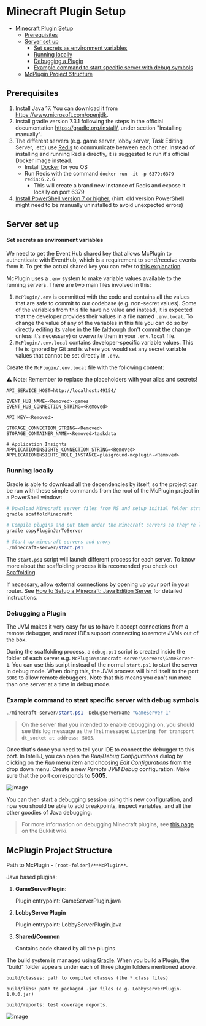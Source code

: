 # Minecraft Plugin Setup

- [Minecraft Plugin Setup](#minecraft-plugin-setup)
  - [Prerequisites](#prerequisites)
  - [Server set up](#server-set-up)
      - [Set secrets as environment variables](#set-secrets-as-environment-variables)
    - [Running locally](#running-locally)
    - [Debugging a Plugin](#debugging-a-plugin)
    - [Example command to start specific server with debug symbols](#example-command-to-start-specific-server-with-debug-symbols)
  - [McPlugin Project Structure](#mcplugin-project-structure)


## Prerequisites

1. Install Java 17. You can download it from <https://www.microsoft.com/openjdk>.
2. Install gradle version 7.3.1 following the steps in the official documentation
   <https://gradle.org/install/>, under section "Installing manually".
3. The different servers (e.g. game server, lobby server, Task Editing Server, .etc) use [Redis](https://redis.com/) to communicate between each other. Instead of installing and running Redis directly, it is suggested to run it's official Docker image instead.
   - Install [Docker](https://www.docker.com/) for you OS
   - Run Redis with the command `docker run -it -p 6379:6379 redis:6.2.6`
     - This will create a brand new instance of Redis and expose it locally on port 6379
4. [Install PowerShell version 7 or higher.](https://docs.microsoft.com/en-us/powershell/scripting/install/installing-powershell?view=powershell-7.2) (hint: old version PowerShell might need to be manually uninstalled to avoid unexpected errors)


## Server set up

#### Set secrets as environment variables

We need to get the Event Hub shared key that allows McPlugin to authenticate with EventHub, which is a requirement to send/receive events from it. To get the actual shared key you can refer to [this explanation](../Service/Getting-Started.md#adding-secrets).

McPlugin uses a `.env` system to make variable values available to the running servers. There are two main files involved in this:

1. `McPlugin/.env` is committed with the code and contains all the values that are safe to commit to our codebase (e.g. non-secret values). Some of the variables from this file have no value and instead, it is expected that the developer provides their values in a file named `.env.local`. To change the value of any of the variables in this file you can do so by directly editing its value in the file (although don't commit the change unless it's necessary) or overwrite them in your `.env.local` file.
2. `McPlugin/.env.local` contains developer-specific variable values. This file is ignored by Git and is where you would set any secret variable values that cannot be set directly in `.env`.

Create the `McPlugin/.env.local` file with the following content:

⚠️ Note: Remember to replace the placeholders <Removed> with your alias and secrets! 

```dotenv
API_SERVICE_HOST=http://localhost:49154/

EVENT_HUB_NAME=<Removed>-games
EVENT_HUB_CONNECTION_STRING=<Removed>

API_KEY=<Removed>

STORAGE_CONNECTION_STRING=<Removed>
STORAGE_CONTAINER_NAME=<Removed>taskdata

# Application Insights
APPLICATIONINSIGHTS_CONNECTION_STRING=<Removed>
APPLICATIONINSIGHTS_ROLE_INSTANCE=plaiground-mcplugin-<Removed>
```


### Running locally

Gradle is able to download all the dependencies by itself, so the project can be
run with these simple commands from the root of the McPlugin project in a
PowerShell window:

```powershell
# Download Minecraft server files from MS and setup initial folder structure
gradle scaffoldMinecraft

# Compile plugins and put them under the Minecraft servers so they're loaded on server startup
gradle copyPluginJarToServer

# Start up minecraft servers and proxy
./minecraft-server/start.ps1
```

The `start.ps1` script will launch different process for each server. To know more about the scaffolding process it is recomended you check out [Scaffolding](Scaffolding).

If necessary, allow external connections by opening up your port in your router. See [How to Setup a Minecraft: Java Edition Server](https://help.minecraft.net/hc/en-us/articles/360058525452-How-to-Setup-a-Minecraft-Java-Edition-Server) for detailed instructions.


### Debugging a Plugin

The JVM makes it very easy for us to have it accept connections from a remote debugger, and most IDEs support connecting to remote JVMs out of the box.

During the scaffolding process, a `debug.ps1` script is created inside the folder of each server e.g. `McPlugin\minecraft-server\servers\GameServer-1`. You can use this script instead of the normal `start.ps1` to start the server in debug mode. When doing this, the JVM process will bind itself to the port `5005` to allow remote debuggers. Note that this means you can't run more than one server at a time in debug mode.


### Example command to start specific server with debug symbols

```powershell
./minecraft-server/start.ps1 -DebugServerName "GameServer-1"
```

> On the server that you intended to enable debugging on, you should see this log message as the first message: `Listening for transport dt_socket at address: 5005`.

Once that's done you need to tell your IDE to connect the debugger to this port. In IntelliJ, you can open the *Run/Debug Configurations* dialog by clicking on the *Run* menu item and choosing *Edit Configurations* from the drop down menu. Create a new *Remote JVM Debug* configuration.
Make sure that the port corresponds to **5005**.

![image](https://user-images.githubusercontent.com/3422347/157551085-86dcd0c5-219f-4262-8c23-2216d4de9291.png)

You can then start a debugging session using this new configuration, and now you should be able to add breakpoints, inspect variables, and all the other goodies of Java debugging.

> For more information on debugging Minecraft plugins, see [this page](https://bukkit.fandom.com/wiki/Plugin_debugging) on the Bukkit wiki.


## McPlugin Project Structure

Path to McPlugin - `[root-folder]/**McPlugin**`.

Java based plugins:

1. **GameServerPlugin**:

   Plugin entrypoint: GameServerPlugin.java

2. **LobbyServerPlugin**

   Plugin entrypoint: LobbyServerPlugin.java

4. **Shared/Common**

   Contains code shared by all the plugins.

The build system is managed using [Gradle](https://docs.gradle.org/current/userguide/userguide.html). When you build a Plugin, the "build" folder appears under each of three plugin folders mentioned above.

```text
build/classes: path to compiled classes (the *.class files)

build/libs: path to packaged .jar files (e.g. LobbyServerPlugin-1.0.0.jar)

build/reports: test coverage reports.
```

![image](https://user-images.githubusercontent.com/6556541/172445303-0b1dd023-2ed8-49c5-9767-29e6ec1695b1.png)
